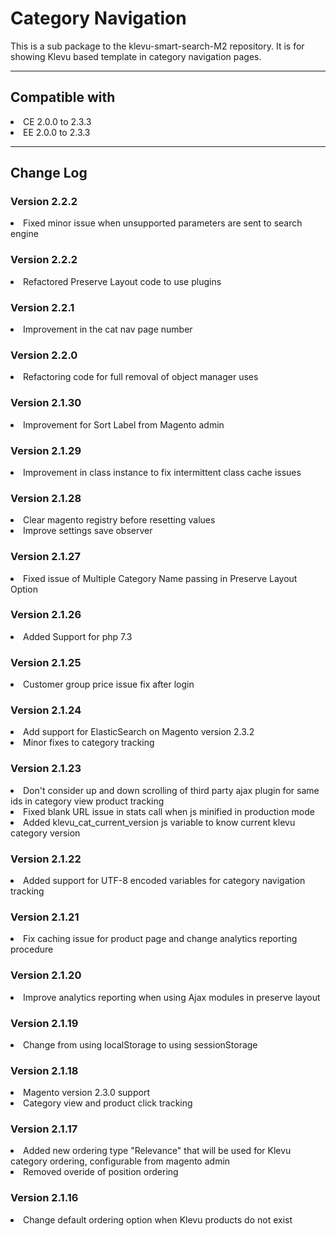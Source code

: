 # Category Navigation
This is a sub package to the klevu-smart-search-M2 repository. It is for
showing Klevu based template in category navigation pages.

<hr />
<h2>Compatible with</h2>
<li>CE 2.0.0 to 2.3.3</li>
<li>EE 2.0.0 to 2.3.3</li>

<hr />
<h2>Change Log</h2>
<h3>Version 2.2.2</h3>
<li>Fixed minor issue when unsupported parameters are sent to search engine</li>

<h3>Version 2.2.2</h3>
<li>Refactored Preserve Layout code to use plugins</li>

<h3>Version 2.2.1</h3>
<li>Improvement in the cat nav page number</li>

<h3>Version 2.2.0</h3>
<li>Refactoring code for full removal of object manager uses</li>

<h3>Version 2.1.30</h3>
<li>Improvement for Sort Label from Magento admin</li>

<h3>Version 2.1.29</h3>
<li>Improvement in class instance to fix intermittent class cache issues</li>

<h3>Version 2.1.28</h3>
<li>Clear magento registry before resetting values</li>
<li>Improve settings save observer</li>

<h3>Version 2.1.27</h3>
<li> Fixed issue of Multiple Category Name passing in Preserve Layout Option</li>

<h3>Version 2.1.26</h3>
<li>Added Support for php 7.3</li>

<h3>Version 2.1.25</h3>
<li>Customer group price issue fix after login</li>

<h3>Version 2.1.24</h3>
<li>Add support for ElasticSearch on Magento version 2.3.2</li>
<li>Minor fixes to category tracking</li>

<h3>Version 2.1.23</h3>
<li>Don't consider up and down scrolling of third party ajax plugin for same ids in category view product tracking</li>
<li>Fixed blank URL issue in stats call when js minified in production mode</li>
<li>Added klevu_cat_current_version js variable to know current klevu category version</li>

<h3>Version 2.1.22</h3>
<li>Added support for UTF-8 encoded variables for category navigation tracking</li>

<h3>Version 2.1.21</h3>
<li>Fix caching issue for product page and change analytics reporting procedure</li>

<h3>Version 2.1.20</h3>
<li>Improve analytics reporting when using Ajax modules in preserve layout</li>

<h3>Version 2.1.19</h3>
<li>Change from using localStorage to using sessionStorage</li>

<h3>Version 2.1.18</h3>
<li>Magento version 2.3.0 support</li>
<li>Category view and product click tracking</li>

<h3>Version 2.1.17</h3>
<li>Added new ordering type "Relevance" that will be used for Klevu category ordering, configurable from magento admin</li>
<li>Removed overide of position ordering</li>

<h3>Version 2.1.16</h3>
<li>Change default ordering option when Klevu products do not exist</li>
